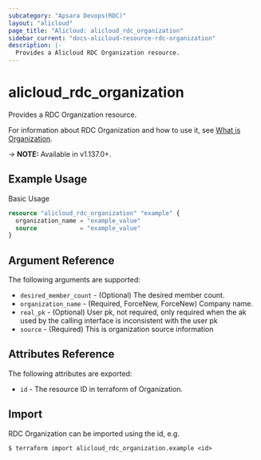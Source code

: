 ```yaml
---
subcategory: "Apsara Devops(RDC)"
layout: "alicloud"
page_title: "Alicloud: alicloud_rdc_organization"
sidebar_current: "docs-alicloud-resource-rdc-organization"
description: |-
  Provides a Alicloud RDC Organization resource.
---
```


# alicloud\_rdc\_organization

Provides a RDC Organization resource.

For information about RDC Organization and how to use it, see [What is Organization](https://help.aliyun.com/product/51588.html).

-> **NOTE:** Available in v1.137.0+.

## Example Usage

Basic Usage

```terraform
resource "alicloud_rdc_organization" "example" {
  organization_name = "example_value"
  source            = "example_value"
}

```

## Argument Reference

The following arguments are supported:

* `desired_member_count` - (Optional) The desired member count.
* `organization_name` - (Required, ForceNew, ForceNew) Company name.
* `real_pk` - (Optional) User pk, not required, only required when the ak used by the calling interface is inconsistent with the user pk
* `source` - (Required) This is organization source information

## Attributes Reference

The following attributes are exported:

* `id` - The resource ID in terraform of Organization.

## Import

RDC Organization can be imported using the id, e.g.

```shell
$ terraform import alicloud_rdc_organization.example <id>
```
